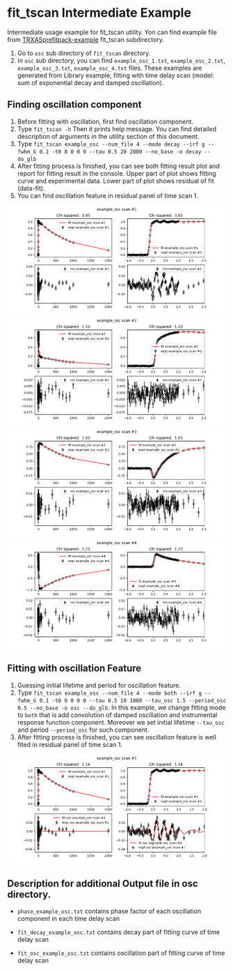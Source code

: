# fit_tscan Intermediate Example

Intermediate usage example for fit_tscan utility.
Yon can find example file from [TRXASprefitpack-example](https://github.com/pistack/TRXASprefitpack-example/) fit_tscan subdirectory.

1. Go to `osc` sub directory of `fit_tscan` directory.
2. In `osc` sub directory,  you can find ``example_osc_1.txt``, ``example_osc_2.txt``, ``example_osc_3.txt``, ``example_osc_4.txt`` files.
These examples are generated from Library example, fitting with time delay scan (model: sum of exponential decay and damped oscillation).

## Finding oscillation component
1. Before fitting with oscillation, first find oscillation component.
2. Type ``fit_tscan -h`` Then it prints help message. You can find detailed description of arguments in the utility section of this document.
3. Type ``fit_tscan example_osc --num_file 4 --mode decay --irf g --fwhm_G 0.1 -t0 0 0 0 0 --tau 0.5 20 2000 --no_base -o decay --do_glb`` 
4. After fitting process is finished, you can see both fitting result plot and report for fitting result in the console. Upper part of plot shows fitting curve and experimental data. Lower part of plot shows residual of fit (data-fit).
5. You can find oscillation feature in residual panel of time scan 1. 

![png](fit_tscan_example_file/example_osc_1.png) ![png](fit_tscan_example_file/example_osc_2.png)
![png](fit_tscan_example_file/example_osc_3.png) ![png](fit_tscan_example_file/example_osc_4.png)

## Fitting with oscillation Feature
1. Guessing initial lifetime and period for oscillation feature. 
2. Type ``fit_tscan example_osc --num_file 4 --mode both --irf g --fwhm_G 0.1 -t0 0 0 0 0 --tau 0.5 10 1000 --tau_osc 1.5 --period_osc 0.5 --no_base -o osc --do_glb``.
In this example, we change fitting mode to `both` that is add convolution of damped oscillation and instrumental response function component.
Moreover we set initial lifetime `--tau_osc` and period ``--period_osc`` for such component.
3. After fitting process is finished, you can see oscillation feature is well fited in residual panel of time scan 1.

![png](fit_tscan_example_file/example_osc_1_osc.png)


## Description for additional Output file in osc directory.


* ``phase_example_osc.txt`` contains phase factor of each oscillation component in each time delay scan

* ``fit_decay_example_osc.txt`` contains decay part of fitting curve of time delay scan

* ``fit_osc_example_osc.txt`` contains oscillation part of fitting curve of time delay scan